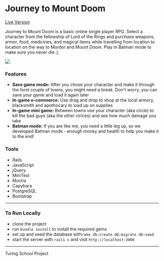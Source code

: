 # Journey to Mount Doom

[Live Version](http://mount-doom.herokuapp.com/)

Journey to Mount Doom is a basic online single player RPG.  Select a character from the fellowship of Lord of the Rings and  purchase weapons, armor, food, medicines, and magical items while travelling from location to location on the way to Mordor and Mount Doom. Play in Batman mode to make sure you never die ;)

![](https://dl.dropboxusercontent.com/u/4260734/mount-doom.png)

### Features
* **Save game mode:** After you chose your character and make it through the forst couple of towns, you might need a break. Don't worry, you can save your game and load it again later
* **In-game e-commerce:** Use drag and drop to shop at the local armory, blacksmith and apothocary to load up on supplies
* **In-game mini game:** Between towns use your character (aka circle) to kill the bad guys (aka the other cirlces) and see how much damage you take
* **Batman mode:** If you are like me, you need a little leg up, so we developed Batman mode - enough money and health to help you make it to the end!

### Tools

* Rails
* JavaScript
* jQuery
* MiniTest
* Mocha
* Capybara
* PostgreSQL
* Bootstrap

---
### To Run Locally

* clone the project
* run `bundle install` to install the required gems
* set up and seed the database with`rake db:create db:migrate db:seed`
* start the server with `rails s` and visit `http://localhost:3000`

---
Turing School Project



